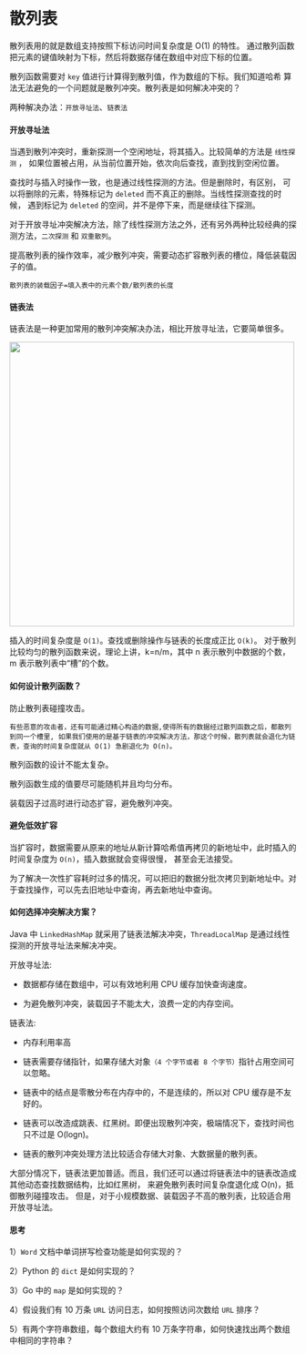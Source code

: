 # 散列表

散列表用的就是数组支持按照下标访问时间复杂度是 O(1) 的特性。
通过散列函数把元素的键值映射为下标，然后将数据存储在数组中对应下标的位置。

散列函数需要对 `key` 值进行计算得到散列值，作为数组的下标。我们知道哈希
算法无法避免的一个问题就是散列冲突。散列表是如何解决冲突的？

两种解决办法：`开放寻址法`、`链表法`

#### 开放寻址法

当遇到散列冲突时，重新探测一个空闲地址，将其插入。比较简单的方法是 `线性探测` ，
如果位置被占用，从当前位置开始，依次向后查找，直到找到空闲位置。

查找时与插入时操作一致，也是通过线性探测的方法。但是删除时，有区别，
可以将删除的元素，特殊标记为 `deleted` 而不真正的删除。当线性探测查找的时候，
遇到标记为 `deleted` 的空间，并不是停下来，而是继续往下探测。

对于开放寻址冲突解决方法，除了线性探测方法之外，还有另外两种比较经典的探测方法，`二次探测` 和 `双重散列`。

提高散列表的操作效率，减少散列冲突，需要动态扩容散列表的槽位，降低装载因子的值。

`散列表的装载因子=填入表中的元素个数/散列表的长度`

#### 链表法

链表法是一种更加常用的散列冲突解决办法，相比开放寻址法，它要简单很多。

<img src="https://static001.geekbang.org/resource/image/a4/7f/a4b77d593e4cb76acb2b0689294ec17f.jpg" width=500>

插入的时间复杂度是 `O(1)`。查找或删除操作与链表的长度成正比 `O(k)`。
对于散列比较均匀的散列函数来说，理论上讲，k=n/m，其中 n 表示散列中数据的个数，m 表示散列表中“槽”的个数。

#### 如何设计散列函数？

防止散列表碰撞攻击。

`有些恶意的攻击者，还有可能通过精心构造的数据,使得所有的数据经过散列函数之后，都散列到同一个槽里,
如果我们使用的是基于链表的冲突解决方法，那这个时候，散列表就会退化为链表，查询的时间复杂度就从 O(1) 急剧退化为 O(n)。`

散列函数的设计不能太复杂。

散列函数生成的值要尽可能随机并且均匀分布。

装载因子过高时进行动态扩容，避免散列冲突。

#### 避免低效扩容

当扩容时，数据需要从原来的地址从新计算哈希值再拷贝的新地址中，此时插入的时间复杂度为 `O(n)`，插入数据就会变得很慢，
甚至会无法接受。

为了解决一次性扩容耗时过多的情况，可以把旧的数据分批次拷贝到新地址中。对于查找操作，可以先去旧地址中查询，再去新地址中查询。

#### 如何选择冲突解决方案？

Java 中 `LinkedHashMap` 就采用了链表法解决冲突，`ThreadLocalMap` 是通过线性探测的开放寻址法来解决冲突。

开放寻址法:

* 数据都存储在数组中，可以有效地利用 CPU 缓存加快查询速度。

* 为避免散列冲突，装载因子不能太大，浪费一定的内存空间。

链表法:

* 内存利用率高

* 链表需要存储指针，如果存储大对象`（4 个字节或者 8 个字节）`指针占用空间可以忽略。

* 链表中的结点是零散分布在内存中的，不是连续的，所以对 CPU 缓存是不友好的。

* 链表可以改造成跳表、红黑树。即便出现散列冲突，极端情况下，查找时间也只不过是 O(logn)。

* 链表的散列冲突处理方法比较适合存储大对象、大数据量的散列表。

大部分情况下，链表法更加普适。而且，我们还可以通过将链表法中的链表改造成其他动态查找数据结构，比如红黑树，
来避免散列表时间复杂度退化成 O(n)，抵御散列碰撞攻击。
但是，对于小规模数据、装载因子不高的散列表，比较适合用开放寻址法。



#### 思考 

1）`Word` 文档中单词拼写检查功能是如何实现的？

2）Python 的 `dict` 是如何实现的？

3）Go 中的 `map` 是如何实现的？

4）假设我们有 10 万条 `URL` 访问日志，如何按照访问次数给 `URL` 排序？

5）有两个字符串数组，每个数组大约有 10 万条字符串，如何快速找出两个数组中相同的字符串？






